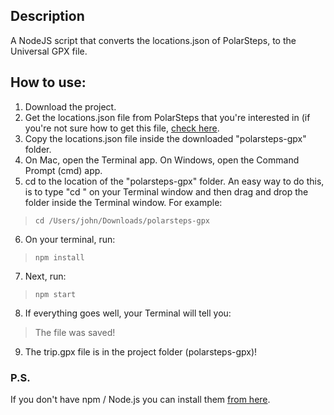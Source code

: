 ## Description

A NodeJS script that converts the locations.json of PolarSteps, to the Universal GPX file.

## How to use:

1. Download the project.
2. Get the locations.json file from PolarSteps that you're interested in (if you're not sure how to get this file, [check here](https://support.polarsteps.com/article/124-how-can-i-export-a-copy-of-my-data).
3. Copy the locations.json file inside the downloaded "polarsteps-gpx" folder.
4. On Mac, open the Terminal app. On Windows, open the Command Prompt (cmd) app. 
5. cd to the location of the "polarsteps-gpx" folder. An easy way to do this, is to type "cd " on your Terminal window and then drag and drop the folder inside the Terminal window. For example: 
> ``` cd /Users/john/Downloads/polarsteps-gpx ```
6. On your terminal, run: 
> ``` npm install ```
7. Next, run:
> ``` npm start ```
8. If everything goes well, your Terminal will tell you:
> The file was saved!
9. The trip.gpx file is in the project folder (polarsteps-gpx)!

### P.S.

If you don't have npm / Node.js you can install them [from here](https://www.npmjs.com/get-npm).
